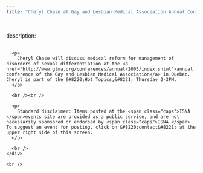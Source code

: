 ```yaml
---
title: "Cheryl Chase at Gay and Lesbian Medical Association Annual Conference"
---
```


<div class="flexinode-body flexinode-2">
  <div class="flexinode-textarea-1">
    <div class="form-item">
      <br /> <label>description:</label><br /><br /> 
      
      <p>
        Cheryl Chase will discuss medical reform for management of disorders of sexual differentiation at the <a href="http://www.glma.org/conferences/annual/2005/index.shtml">annual conference of the Gay and Lesbian Medical Association</a> in Quebec. Cheryl is part of the &#8220;Hot Topics,&#8221; Thursday 2-3PM.
      </p>
      
      <br /><br />
      
      <p>
        Standard disclaimer: Items posted at the <span class="caps">ISNA </span>events site are provided as a public service, and are not necessarily sponsored or endorsed by <span class="caps">ISNA.</span> To suggest an event for posting, click on &#8220;contact&#8221; at the upper right side of this screen.
      </p>
      
      <br />
    </div>
    
    <br />
  </div>
</div>